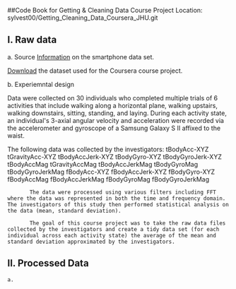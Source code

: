 ##Code Book for Getting & Cleaning Data Course Project
Location: sylvest00/Getting_Cleaning_Data_Coursera_JHU.git

I. Raw data
-----------
a. Source 
   [Information](http://archive.ics.uci.edu/ml/datasets/Human+Activity+Recognition+Using+Smartphones) on the smartphone data set. 
   
   [Download](https://d396qusza40orc.cloudfront.net/getdata%2Fprojectfiles%2FUCI%20HAR%20Dataset.zip) the dataset used for the Coursera course project. 
   
   
b. Experiemntal design 

   Data were collected on 30 individuals who completed multiple trials of 6 activities that include walking along a horizontal plane, walking upstairs, walking downstairs, sitting, standing, and laying. During each activity state, an individual's 3-axial angular velocity and acceleration were recorded via the accelerometer and gyroscope of a Samsung Galaxy S II affixed to the waist. 
           
   The following data was collected by the investigators:
      tBodyAcc-XYZ 
      tGravityAcc-XYZ 
      tBodyAccJerk-XYZ 
      tBodyGyro-XYZ 
tBodyGyroJerk-XYZ
tBodyAccMag
tGravityAccMag
tBodyAccJerkMag
tBodyGyroMag
tBodyGyroJerkMag
fBodyAcc-XYZ
fBodyAccJerk-XYZ
fBodyGyro-XYZ
fBodyAccMag
fBodyAccJerkMag
fBodyGyroMag
fBodyGyroJerkMag

           The data were processed using various filters including FFT where the data was represented in both the time and frequency domain. The investigators of this study then performed statistical analysis on the data (mean, standard deviation).
           
           The goal of this course project was to take the raw data files collected by the investigators and create a tidy data set (for each individual across each activity state) the average of the mean and standard deviation approximated by the investigators.


II. Processed Data
------------------
    a. 
